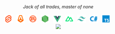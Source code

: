 <div align="center">
	<em>Jack of all trades, master of none</em>
	<br>
	<br>
	<a href="https://svelte.dev"><img src="https://raw.githubusercontent.com/PKief/vscode-material-icon-theme/main/icons/svelte.svg" height="28" /></a>&ensp;
	<a href="https://astro.build"><img src="https://raw.githubusercontent.com/PKief/vscode-material-icon-theme/main/icons/astro.svg" height="28" /></a>&ensp;
	<a href="https://rust-lang.org"><img src="https://raw.githubusercontent.com/PKief/vscode-material-icon-theme/main/icons/rust.svg" height="28" /></a>&ensp;
	<a href="https://nodejs.org"><img src="https://raw.githubusercontent.com/PKief/vscode-material-icon-theme/main/icons/nodejs_alt.svg" height="28" /></a>&ensp;
	<a href="https://vuejs.org"><img src="https://raw.githubusercontent.com/PKief/vscode-material-icon-theme/main/icons/vue.svg" height="28" /></a>&ensp;
	<a href="https://nuxt.com"><img src="https://raw.githubusercontent.com/PKief/vscode-material-icon-theme/main/icons/nuxt.svg" height="28" /></a>&ensp;
	<a href="https://tailwindcss.com"><img src="https://raw.githubusercontent.com/PKief/vscode-material-icon-theme/main/icons/tailwindcss.svg" height="28" /></a>&ensp;
	<a href="https://docs.microsoft.com/en-us/dotnet/csharp"><img src="https://raw.githubusercontent.com/PKief/vscode-material-icon-theme/main/icons/csharp.svg" height="28" /></a>&ensp;
	<a href="https://typescriptlang.org"><img src="https://raw.githubusercontent.com/PKief/vscode-material-icon-theme/main/icons/typescript.svg" height="28" /></a>&ensp;
	<br>
    <a href><img src="https://github-readme-stats.vercel.app/api/top-langs/?username=xiBread&layout=compact&langs_count=6&bg_color=0d1117&text_color=BBBBBB&title_color=F87171&hide_border=true&hide_title=true" /></a>
</div>
